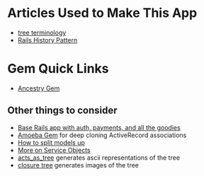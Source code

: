 # Articles Used to Make This App

- [tree terminology](http://www.ladybug.uconn.edu/FactSheets/pruning-terminolgy.php)
- [Rails History Pattern](http://strikingly.github.io/blog/2015/09/14/Simple-rails-history-pattern-ActiveRecord/)

# Gem Quick Links
- [Ancestry Gem](https://github.com/stefankroes/ancestry)

## Other things to consider

- [Base Rails app with auth, payments, and all the goodies](https://jumpstartrails.com/)
- [Amoeba Gem](https://github.com/amoeba-rb/amoeba) for deep cloning ActiveRecord associations
- [How to split models up](https://codeclimate.com/blog/7-ways-to-decompose-fat-activerecord-models/)
- [More on Service Objects](https://www.toptal.com/ruby-on-rails/rails-service-objects-tutorial)
- [acts_as_tree](https://github.com/amerine/acts_as_tree) generates ascii representations of the tree
- [closure tree](https://github.com/ClosureTree/closure_tree) generates images of the tree
